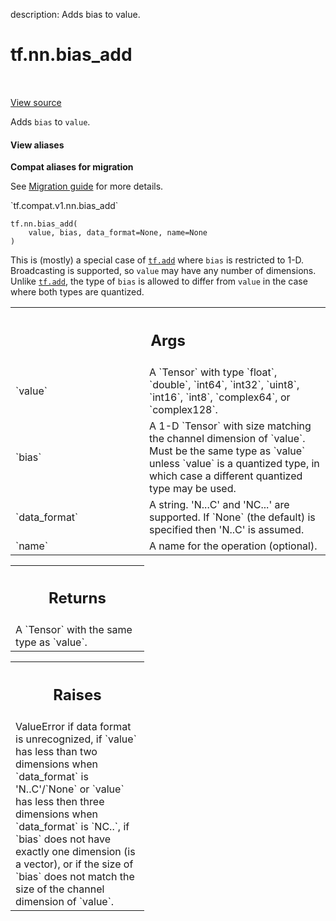 description: Adds bias to value.

<div itemscope itemtype="http://developers.google.com/ReferenceObject">
<meta itemprop="name" content="tf.nn.bias_add" />
<meta itemprop="path" content="Stable" />
</div>

# tf.nn.bias_add

<!-- Insert buttons and diff -->

<table class="tfo-notebook-buttons tfo-api nocontent" align="left">

</table>

<a target="_blank" href="/code/stable/tensorflow/python/ops/nn_ops.py">View source</a>



Adds `bias` to `value`.

<section class="expandable">
  <h4 class="showalways">View aliases</h4>
  <p>
<b>Compat aliases for migration</b>
<p>See
<a href="https://www.tensorflow.org/guide/migrate">Migration guide</a> for
more details.</p>
<p>`tf.compat.v1.nn.bias_add`</p>
</p>
</section>

<pre class="devsite-click-to-copy prettyprint lang-py tfo-signature-link">
<code>tf.nn.bias_add(
    value, bias, data_format=None, name=None
)
</code></pre>



<!-- Placeholder for "Used in" -->

This is (mostly) a special case of <a href="../../tf/math/add.md"><code>tf.add</code></a> where `bias` is restricted to 1-D.
Broadcasting is supported, so `value` may have any number of dimensions.
Unlike <a href="../../tf/math/add.md"><code>tf.add</code></a>, the type of `bias` is allowed to differ from `value` in the
case where both types are quantized.

<!-- Tabular view -->
 <table class="responsive fixed orange">
<colgroup><col width="214px"><col></colgroup>
<tr><th colspan="2"><h2 class="add-link">Args</h2></th></tr>

<tr>
<td>
`value`
</td>
<td>
A `Tensor` with type `float`, `double`, `int64`, `int32`, `uint8`,
`int16`, `int8`, `complex64`, or `complex128`.
</td>
</tr><tr>
<td>
`bias`
</td>
<td>
A 1-D `Tensor` with size matching the channel dimension of `value`.
Must be the same type as `value` unless `value` is a quantized type,
in which case a different quantized type may be used.
</td>
</tr><tr>
<td>
`data_format`
</td>
<td>
A string. 'N...C' and 'NC...' are supported. If `None` (the
default) is specified then 'N..C' is assumed.
</td>
</tr><tr>
<td>
`name`
</td>
<td>
A name for the operation (optional).
</td>
</tr>
</table>



<!-- Tabular view -->
 <table class="responsive fixed orange">
<colgroup><col width="214px"><col></colgroup>
<tr><th colspan="2"><h2 class="add-link">Returns</h2></th></tr>
<tr class="alt">
<td colspan="2">
A `Tensor` with the same type as `value`.
</td>
</tr>

</table>



<!-- Tabular view -->
 <table class="responsive fixed orange">
<colgroup><col width="214px"><col></colgroup>
<tr><th colspan="2"><h2 class="add-link">Raises</h2></th></tr>
<tr class="alt">
<td colspan="2">
ValueError if data format is unrecognized, if `value` has less than two
dimensions when `data_format` is 'N..C'/`None` or `value` has less
then three dimensions when `data_format` is `NC..`, if `bias` does not
have exactly one dimension (is a vector), or if the size of `bias`
does not match the size of the channel dimension of `value`.
</td>
</tr>

</table>


